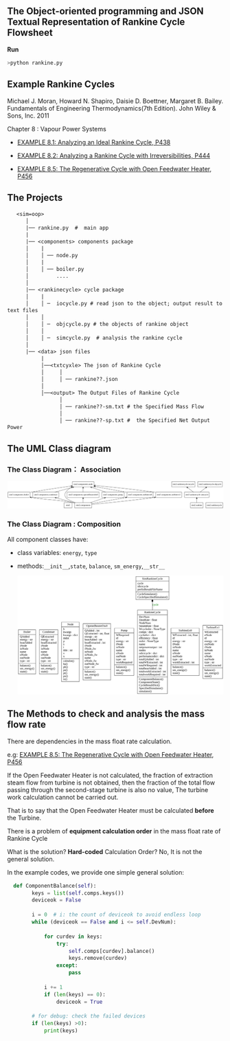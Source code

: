 ## The Object-oriented programming and JSON Textual Representation of Rankine Cycle Flowsheet

**Run**

```bash
>python rankine.py
```

## Example Rankine Cycles

Michael J. Moran, Howard N. Shapiro, Daisie D. Boettner, Margaret B. Bailey. Fundamentals of Engineering Thermodynamics(7th Edition). John Wiley & Sons, Inc. 2011

Chapter 8 : Vapour Power Systems 

* [EXAMPLE 8.1: Analyzing an Ideal Rankine Cycle, P438](http://nbviewer.jupyter.org/github/PySEE/PyRankine/blob/master/notebook/RankineCycle81-82.ipynb)

* [EXAMPLE 8.2: Analyzing a Rankine Cycle with Irreversibilities, P444](http://nbviewer.jupyter.org/github/PySEE/PyRankine/blob/master/notebook/RankineCycle81-82.ipynb)    
* [EXAMPLE 8.5: The Regenerative Cycle with Open Feedwater Heater, P456](http://nbviewer.jupyter.org/github/PySEE/PyRankine/blob/master/notebook/RankineCycle85.ipynb)

## The Projects 

```
   <sim=oop>
      │ 
      |── rankine.py  #  main app
      |
      |── <components> components package
      │    |
      │    │ ── node.py
      │    |
      │    │ ── boiler.py
      │         .... 
      │
      |── <rankinecycle> cycle package
      │    |
      │    │ ─  iocycle.py # read json to the object; output result to text files  
      │    │     
      │    │ ─  objcycle.py # the objects of rankine object
      │    │
      │    │ ─  simcycle.py  # analysis the rankine cycle
      │
      |── <data> json files
           |
           │──<txtcyxle> The json of Rankine Cycle
           │     │
           │     │ ── rankine??.json 
           │  
           │──<output> The Output Files of Rankine Cycle
                 │
                 │ ── rankine??-sm.txt # the Specified Mass Flow
                 │
                 │ ── rankine??-sp.txt #  the Specified Net Output Power
```

## The UML Class diagram 

### The Class Diagram： Association

![Package UML](./uml/packages.svg)

### The Class Diagram : Composition

All component classes have: 
* class variables:  `energy`, `type`
* methods:`__init__`,`state`, `balance`, `sm_energy`,`__str__`

  ![Class UML](./uml/classes.svg)

## The Methods to check and analysis the mass flow rate

There are dependencies in the mass float rate calculation.

e.g: [EXAMPLE 8.5: The Regenerative Cycle with Open Feedwater Heater, P456](http://nbviewer.jupyter.org/github/PySEE/PyRankine/blob/master/notebook/RankineCycle85.ipynb)

If the Open Feedwater Heater is not calculated, the fraction of extraction steam flow from turbine is not obtained, then the
fraction of the total flow passing through the second-stage turbine is also no value, The turbine work calculation cannot be carried out.

That is to say that the Open Feedwater Heater must be calculated **before** the Turbine.

There is a problem of **equipment calculation order** in the mass float rate of Rankine Cycle

What is the solution? **Hard-coded** Calculation Order? No, It is not the general solution.

In the example codes, we provide one simple general solution:

```python
  def ComponentBalance(self):
        keys = list(self.comps.keys())
        deviceok = False
        
        i = 0  # i: the count of deviceok to avoid endless loop
        while (deviceok == False and i <= self.DevNum):
            
            for curdev in keys:
                try:
                    self.comps[curdev].balance()
                    keys.remove(curdev)
                except:
                    pass
            
            i += 1
            if (len(keys) == 0):
                deviceok = True
        
        # for debug: check the failed devices
        if (len(keys) >0): 
            print(keys)  
```
